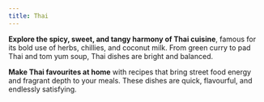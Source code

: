 ```yaml
---
title: Thai
---
```


**Explore the spicy, sweet, and tangy harmony of Thai cuisine**, famous for its bold use of herbs, chillies, and coconut milk. From green curry to pad Thai and tom yum soup, Thai dishes are bright and balanced.

**Make Thai favourites at home** with recipes that bring street food energy and fragrant depth to your meals. These dishes are quick, flavourful, and endlessly satisfying.
